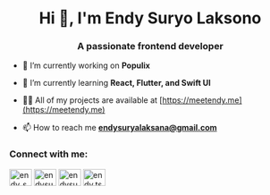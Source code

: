 <h1 align="center">Hi 👋, I'm Endy Suryo Laksono</h1>
<h3 align="center">A passionate frontend developer</h3>

- 🔭 I’m currently working on **Populix**

- 🌱 I’m currently learning **React, Flutter, and Swift UI**

- 👨‍💻 All of my projects are available at [https://meetendy.me](https://meetendy.me)

- 📫 How to reach me **endysuryalaksana@gmail.com**

<h3 align="left">Connect with me:</h3>
<p align="left">
<a href="https://twitter.com/endy_suryo" target="blank"><img align="center" src="https://raw.githubusercontent.com/rahuldkjain/github-profile-readme-generator/master/src/images/icons/Social/twitter.svg" alt="endy_suryo" height="30" width="40" /></a>
<a href="https://linkedin.com/in/endysuryolaksono" target="blank"><img align="center" src="https://raw.githubusercontent.com/rahuldkjain/github-profile-readme-generator/master/src/images/icons/Social/linked-in-alt.svg" alt="endysuryolaksono" height="30" width="40" /></a>
<a href="https://fb.com/endysuryolaksono" target="blank"><img align="center" src="https://raw.githubusercontent.com/rahuldkjain/github-profile-readme-generator/master/src/images/icons/Social/facebook.svg" alt="endysuryolaksono" height="30" width="40" /></a>
<a href="https://instagram.com/endy.ts" target="blank"><img align="center" src="https://raw.githubusercontent.com/rahuldkjain/github-profile-readme-generator/master/src/images/icons/Social/instagram.svg" alt="endy.ts" height="30" width="40" /></a>
</p>

